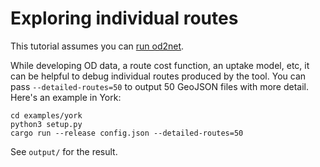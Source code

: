 # Exploring individual routes

This tutorial assumes you can [run od2net](tutorial_examples.md).

While developing OD data, a route cost function, an uptake model, etc, it can be helpful to debug individual routes produced by the tool. You can pass `--detailed-routes=50` to output 50 GeoJSON files with more detail. Here's an example in York:

```
cd examples/york
python3 setup.py
cargo run --release config.json --detailed-routes=50
```

See `output/` for the result.
